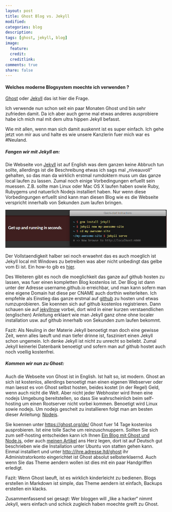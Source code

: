 ```yaml
---
layout: post
title: Ghost Blog vs. Jekyll 
modified:
categories: blog
description:
tags: [ghost, jekyll, blog]
image:
  feature:
  credit:
  creditlink:
comments: true
share: false
---
```


#### Welches moderne Blogsystem moechte ich verwenden ?

<a href="https://ghost.org/" target="_blank">Ghost</a> oder <a href="http://jekyllrb.com/" target="_blank">Jekyll</a> das ist hier die Frage.

Ich verwende nun schon seit ein paar Monaten Ghost und bin sehr zufrieden damit.
Da ich aber auch gerne mal etwas anderes ausprobiere habe ich mich mal mit dem ultra hippen Jekyll befasst.

Wie mit allen, wenn man sich damit auskennt ist es super einfach. Ich gehe jetzt von mir aus und halte es wie unsere Kanzlerin fuer mich war es #Neuland.

##### Fangen wir mit Jekyll an:
Die Webseite von <a href="http://jekyllrb.com/" target="_blank">Jekyll</a> ist auf English was dem ganzen keine Abbruch tun sollte, allerdings ist die Beschreibung etwas ich sags mal „niveauvoll“ gehalten, so das man da wirklich erstmal rumdoktern muss um das ganze local laufen zu lassen. Zumal noch einige Vorbedingungen erfuellt sein muessen. Z.B. sollte man Linux oder Mac OS X laufen haben sowie Ruby, Rubygems und natuerlich Nodejs installiert haben.
Nur wenn diese Vorbedingungen erfuellt sind kann man diesen Blog wie es die Webseite verspricht innerhalb von Sekunden zum laufen bringen.

![jekyll](/images/blog/jekyll/Jekyll1.png)

Der Vollstaendigkeit halber sei noch erwaehnt das es auch moeglich ist Jekyll local mit Windows zu betreiben was aber nicht unbedingt das gelbe vom Ei ist. Ein how-to gib es <a href="http://jekyll-windows.juthilo.com/" target="_blank">hier</a>.

Des Weiteren gibt es noch die moeglichkeit das ganze auf github hosten zu lassen, was fuer einen kompletten Blog kostenlos ist. Der Blog ist dann unter der Adresse username.github.io erreichbar, und man kann sofern man eine eigene Domain hat diese per CNAME auch dorthin weiterleiten. Ich empfehle als Einstieg das ganze erstmal auf <a href="https://github.com/" target="_blank">github</a> zu hosten und etwas rumzuprobieren.
Sie koennen sich auf github kostenlos registrieren. Dann schauen sie auf <a href="http://www.jekyllnow.com/" target="_blank">jekyllnow</a> vorbei, dort wird in einer kurzen verstaendlichen (englischen) Anleitung erklaert wie man Jekyll ganz ohne ohne localer installation usw. auf github innerhalb von Sekunden zum laufen bekommt.

Fazit:
Als Neuling in der Materie Jekyll benoetigt man doch eine gewisse Zeit, wenn alles laeuft und man tiefer drinne ist, fasziniert einen Jekyll schon ungemein. Ich denke Jekyll ist nicht zu unrecht so beliebt. Zumal Jekyll keinerlei Datenbank benoetigt und sofern man auf github hostet auch noch voellig kostenfrei.

##### Kommen wir nun zu Ghost:
Auch die Webseite von Ghost ist in English. Ist halt so, ist modern. Ghost an sich ist kostenlos, allerdings benoetigt man einen eigenen Webserver oder man laesst es von Ghost selbst hosten, beides kostet (in der Regel) Geld, wenn auch nicht die Welt. Aber nicht jeder Webhoster wird Ihnen eine nodejs Umgebung bereitstellen, so dass Sie wahrscheinlich beim self-hosting um einen Rootserver nicht vorbei kommen.
Benoetigt wird Linux sowie nodejs. Um nodejs gescheit zu installieren folgt man am besten dieser Anleitung: <a href="https://github.com/joyent/node/wiki/Installing-Node.js-via-package-manager/" target="_blank">Nodejs</a>.

Sie koennen unter <a href="https://ghost.org/de/" target="_blank">https://ghost.org/de/</a> Ghost fuer 14 Tage kostenlos ausprobieren. Ist eine tolle Sache um reinzuschnuppern.
Sollten Sie sich zum self-hosting entscheiden kann ich Ihnen <a href="https://blog.novatrend.ch/2014/12/22/ein-blog-mit-ghost-und-node-js/" target="_blank">Ein Blog mit Ghost und Node.js</a>, oder auch [meinen Artikel](howto/Ghost-unter-ISPConfig3-Apache2-installieren/) ans Herz legen, dort ist auf Deutsch gut beschrieben wie die Installation unter Ubuntu von statten gehen kann. Einmal installiert und unter http://ihre.adresse.ltd/ghost ihr Administratorkonto eingerichtet ist Ghost absolut selbsterklaernd. Auch wenn Sie das Theme aendern wollen ist dies mit ein paar Handgriffen erledigt.

Fazit:
Wenn Ghost laeuft, ist es wirklich kinderleicht zu bedienen. Blogs erstellen in Markdown ist simple, das Theme aendern ist einfach, Backups erstellen ein klacks.

Zusammenfassend sei gesagt:
Wer bloggen will „like a hacker“ nimmt Jekyll, wers einfach und schick zugleich haben moechte greift zu Ghost.